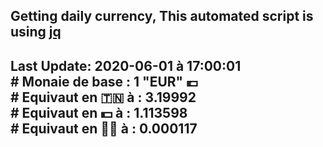 ## Getting daily currency, This automated script is using [jq](https://stedolan.github.io/jq/)
## Last Update:  2020-06-01 à 17:00:01 </br># Monaie de base : 1 "EUR" 💶 </br> # Equivaut en 🇹🇳 à :  3.19992 </br> # Equivaut en 💵 à : 1.113598</br> # Equivaut en 🐱‍💻 à :  0.000117
